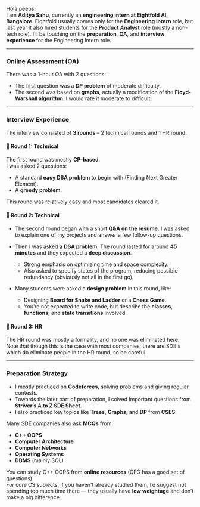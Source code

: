 Hola peeps!  
I am **Aditya Sahu**, currently an **engineering intern at Eightfold AI, Bangalore**. Eightfold usually comes only for the **Engineering Intern** role, but last year it also hired students for the **Product Analyst** role (mostly a non-tech role). I’ll be touching on the **preparation**, **OA**, and **interview experience** for the Engineering Intern role.

---

### Online Assessment (OA)

There was a 1-hour OA with 2 questions:
- The first question was a **DP problem** of moderate difficulty.
- The second was based on **graphs**, actually a modification of the **Floyd-Warshall algorithm**. I would rate it moderate to difficult.

---

### Interview Experience

The interview consisted of **3 rounds** – 2 technical rounds and 1 HR round.

#### 🔹 Round 1: Technical
The first round was mostly **CP-based**.  
I was asked 2 questions:
- A standard **easy DSA problem** to begin with (Finding Next Greater Element).
- A **greedy problem**.

This round was relatively easy and most candidates cleared it.

#### 🔹 Round 2: Technical

- The second round began with a short **Q&A on the resume**. I was asked to explain one of my projects and answer a few follow-up questions.
- Then I was asked a **DSA problem**. The round lasted for around **45 minutes** and they expected a **deep discussion**.
  - Strong emphasis on optimizing time and space complexity.
  - Also asked to specify states of the program, reducing possible redundancy (obviously not all in the first go).

- Many students were asked a **design problem** in this round, like:
  - Designing **Board for Snake and Ladder** or a **Chess Game**.
  - You’re not expected to write code, but describe the **classes**, **functions**, and **state transitions** involved.

#### 🔹 Round 3: HR

The HR round was mostly a formality, and no one was eliminated here.  
Note that though this is the case with most companies, there are SDE's which do eliminate people in the HR round, so be careful.

---

### Preparation Strategy

- I mostly practiced on **Codeforces**, solving problems and giving regular contests.
- Towards the later part of preparation, I solved important questions from **Striver’s A to Z SDE Sheet**.
- I also practiced key topics like **Trees**, **Graphs**, and **DP** from **CSES**.

Many SDE companies also ask **MCQs** from:
- **C++ OOPS**
- **Computer Architecture**
- **Computer Networks**
- **Operating Systems**
- **DBMS** (mainly SQL)

You can study C++ OOPS from **online resources** (GFG has a good set of questions).  
For core CS subjects, if you haven't already studied them, I’d suggest not spending too much time there — they usually have **low weightage** and don’t make a big difference.

